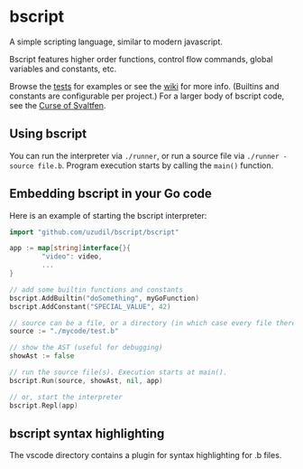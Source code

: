 # bscript
A simple scripting language, similar to modern javascript.

Bscript features higher order functions, control flow commands, global variables and constants, etc. 

Browse the [tests](https://github.com/gabor-lbl/benji4000/tree/master/src/tests) for examples or see the [wiki](https://github.com/uzudil/benji4000/wiki) for more info. (Builtins and constants are configurable per project.) For a larger body of bscript code, see the [Curse of Svaltfen](https://github.com/uzudil/svaltfen).

## Using bscript

You can run the interpreter via `./runner`, or run a source file via `./runner -source file.b`. Program execution starts by calling the `main()` function.

## Embedding bscript in your Go code

Here is an example of starting the bscript interpreter:
```go
import "github.com/uzudil/bscript/bscript"

app := map[string]interface{}{
        "video": video,
        ...
}

// add some builtin functions and constants
bscript.AddBuiltin("doSomething", myGoFunction)
bscript.AddConstant("SPECIAL_VALUE", 42)

// source can be a file, or a directory (in which case every file there is loaded)
source := "./mycode/test.b"

// show the AST (useful for debugging)
showAst := false

// run the source file(s). Execution starts at main().
bscript.Run(source, showAst, nil, app)

// or, start the interpreter
bscript.Repl(app)
```

## bscript syntax highlighting
The vscode directory contains a plugin for syntax highlighting for .b files.
